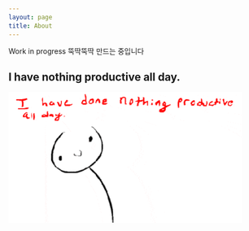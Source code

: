 ```yaml
---
layout: page
title: About
---
```


Work in progress 뚝딱뚝딱 만드는 중입니다

## I have nothing productive all day.
![](/assets/img/nothingproductive.gif)

